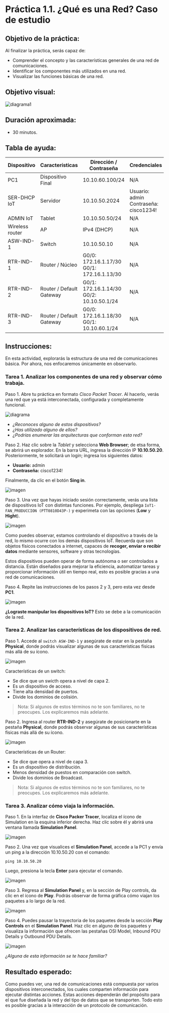 # Práctica 1.1. ¿Qué es una Red? Caso de estudio

## Objetivo de la práctica:
Al finalizar la práctica, serás capaz de: 

- Comprender el concepto y las características generales de una red de comunicaciones.  
- Identificar los componentes más utilizados en una red. 
- Visualizar las funciones básicas de una red.  

## Objetivo visual:

![diagrama1](../Imagenes/Práctica1/1.png)

## Duración aproximada:
- 30 minutos.

## Tabla de ayuda:

| Dispositivo     | Características        | Dirección / Contraseña                              | Credenciales                            |
|-----------------|------------------------|-----------------------------------------------------|-----------------------------------------|
| PC1             | Dispositivo Final      | 10.10.60.100/24                                     | N/A                                     |
| SER-DHCP IoT    | Servidor               | 10.10.50.2024                                       | Usuario: admin<br>Contraseña: cisco1234! |
| ADMIN IoT       | Tablet                 | 10.10.50.50/24                                      | N/A                                     |
| Wireless router | AP                     | IPv4 (DHCP)                                         | N/A                                     |
| ASW-IND-1       | Switch                 | 10.10.50.10                                         | N/A                                     |
| RTR-IND-1       | Router / Núcleo        | G0/0: 172.16.1.17/30<br>G0/1: 172.16.1.13/30         | N/A                                     |
| RTR-IND-2       | Router / Default Gateway | G0/1: 172.16.1.14/30<br>G0/2: 10.10.50.1/24        | N/A                                     |
| RTR-IND-3       | Router / Default Gateway | G0/0: 172.16.1.18/30<br>G0/1: 10.10.60.1/24                               | N/A                                     |

## Instrucciones:

En esta actividad, explorarás la estructura de una red de comunicaciones básica. Por ahora, nos enfocaremos únicamente en observarlo.

### Tarea 1. Analizar los componentes de una red y observar cómo trabaja.

Paso 1. Abre tu práctica en formato *Cisco Packet Tracer*. Al hacerlo, verás una red que ya está interconectada, configurada y completamente funcional.

![diagrama](../Imagenes/Práctica1/2.png)

- *¿Reconoces alguno de estos dispositivos?*  
- *¿Has utilizado alguno de ellos?*  
- *¿Podrías enumerar las arquitecturas que conforman esta red?*

Paso 2. Haz clic sobre la *Tablet* y selecciona **Web Browser**; de etsa forma, se abrirá un explorador. En la barra URL, ingresa la  dirección IP **10.10.50.20**. Posteriormente, te solicitará un login; ingresa los siguientes datos:

- **Usuario:** admin
- **Contraseña:** cisco1234!

Finalmente, da clic en el botón **Sing in**.

![imagen](../Imagenes/Práctica1/3.png)

Paso 3. Una vez que hayas iniciado sesión correctamente, verás una lista de dispositivos IoT con distintas funciones. Por ejemplo, despliega `IoT1-FAN_PRODUCCION (PTT0810D43P-)` y experimeta con las opciones (**Low** y **Hight**).

![imagen](../Imagenes/Práctica1/4.png)

Como puedes observar, estamos controlando el dispositivo a través de la red, lo mismo ocurre con los demás dispositivos IoT. Recuerda que son objetos físicos conectados a internet, capaces de **recoger, enviar o recibir datos** mediante sensores, software y otras tecnologías. 

Estos dispositivos pueden operar de forma autónoma o ser controlados a distancia. Están diseñados para mejorar la eficiencia, automatizar tareas y proporcionar información útil en tiempo real, esto es posible gracias a una red de comunicaciones.

Paso 4. Repite las instrucciones de los pasos 2 y 3, pero esta vez desde **PC1**.

![imagen](../Imagenes/Práctica1/5.png)

**¿Lograste manipular los dispositivos IoT?** Esto se debe a la comunicación de la red.

### Tarea 2. Analizar las características de los dispositivos de red.

Paso 1. Accede al `switch ASW-IND-1` y asegúrate de estar en la pestaña **Physical**, donde podrás visualizar algunas de sus características físicas más allá de su ícono.

![imagen](../Imagenes/Práctica1/6.png)

Características de un switch:

- Se dice que un swicth opera a nivel de capa 2.
- Es un dispositivo de acceso.
- Tiene alta densidad de puertos.
- Divide los dominios de colisión.

> Nota: Si algunos de estos términos no te son familiares, no te preocupes. Los explicaremos más adelante.

Paso 2. Ingresa al router **RTR-IND-2** y asegúrate de posicionarte en la pestaña **Physical**, donde podrás observar algunas de sus características físicas más allá de su ícono.

![imagen](../Imagenes/Práctica1/11.png)

Características de un Router: 

- Se dice que opera a nivel de capa 3.
- Es un dispositivo de distribución.
- Menos densidad de puestos en comparación con switch.
- Divide los dominios de Broadcast. 

> Nota: Si algunos de estos términos no te son familiares, no te preocupes. Los explicaremos más adelante.

### Tarea 3. Analizar cómo viaja la información.

Paso 1. En la interfaz de **Cisco Packer Tracer**, localiza el ícono de Simulation en la esquina inferior derecha. Haz clic sobre él y abrirá  una ventana llamada **Simulation Panel**.

![imagen](../Imagenes/Práctica1/7.png)

Paso 2. Una vez que visualices el **Simulation Panel**, accede a la PC1 y envía un ping a la dirección 10.10.50.20 con el comando:

```
ping 10.10.50.20
```

Luego, presiona la tecla **Enter** para ejecutar el comando.

![imagen](../Imagenes/Práctica1/8.png)

Paso 3. Regresa al **Simulation Panel** y, en la sección de Play controls, da clic en el ícono de **Play**. Podrás observar de forma gráfica cómo viajan los paquetes a lo largo de la red.

![imagen](../Imagenes/Práctica1/9.png)

Paso 4. Puedes pausar la trayectoria de los paquetes desde la sección **Play Controls** en el **Simulation Panel**. Haz clic en alguno de los paquetes y visualiza la información que ofrecen las pestañas OSI Model, Inbound PDU Details y Outbound PDU Details.

![imagen](../Imagenes/Práctica1/10.png)

*¿Alguna de esta información se te hace familiar?*

## Resultado esperado:

Como puedes ver, una red de comunicaciones está compuesta por varios dispositivos interconectados, los cuales comparten información para ejecutar distintas acciones. Estas acciones dependerán del propósito para el que fue diseñada la red y del tipo de datos que se transporten. Todo esto es posible gracias a la interacción de un protocolo de comunicación.
